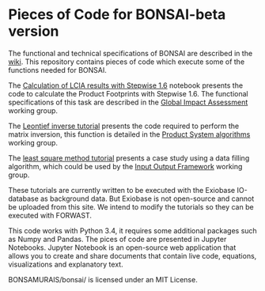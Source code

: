 # Pieces of Code for BONSAI-beta version

The functional and technical specifications of BONSAI are described in the [wiki](https://github.com/BONSAMURAIS/bonsai/wiki).
This repository contains pieces of code which execute some of the functions needed for BONSAI.

The [Calculation of LCIA results with Stepwise 1.6](https://github.com/BONSAMURAIS/bonsai/blob/master/Calculate%20product%20footprints%20with%20Stepwise.ipynb) notebook presents the code to calculate the Product Footprints with Stepwise 1.6. The functional specifications of this task are described in the [Global Impact Assessment](https://github.com/BONSAMURAIS/bonsai/wiki/Ensure%20Data%20Quality#global-impact-assessment-ia) working group.

The [Leontief inverse tutorial](https://github.com/BONSAMURAIS/bonsai/blob/master/Calculate%20terminated%20results%20exiobase%20v.3.3.10%20excluding%20iLUC.ipynb) presents the code required to perform the matrix inversion, this function is detailed in the [Product System algorithms](https://github.com/BONSAMURAIS/bonsai/wiki/Make-Data-Usable#product-system-algorithms) working group.

The [least square method tutorial](https://github.com/BONSAMURAIS/bonsai/blob/master/Overdetermined%20system%20resolution%20-%20sugar%20in%20soft%20drinks%20and%20spirits.ipynb) presents a case study using a data filling algorithm, which could be used by the [Input Output Framework](https://github.com/BONSAMURAIS/bonsai/wiki/Harvest%20Data#sut-gap-filling--correction-routines) working group.  

These tutorials are currently written to be executed with the Exiobase IO-database as background data. But Exiobase is not open-source and cannot be uploaded from this site. We intend to modify the tutorials so they can be executed with FORWAST.

This code works with Python 3.4, it requires some additional packages such as Numpy and Pandas. The pices of code are presented in Jupyter Notebooks. Jupyter Notebook is an open-source web application that allows you to create and share documents that contain live code, equations, visualizations and explanatory text.

BONSAMURAIS/bonsai/ is licensed under an MIT License.
